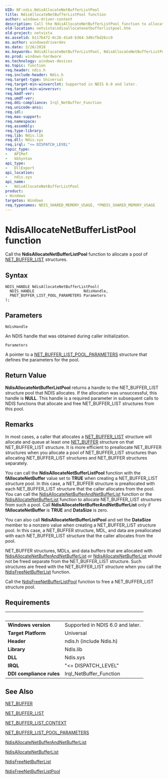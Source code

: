 ```yaml
---
UID: NF:ndis.NdisAllocateNetBufferListPool
title: NdisAllocateNetBufferListPool function
author: windows-driver-content
description: Call the NdisAllocateNetBufferListPool function to allocate a pool of NET_BUFFER_LIST structures.
old-location: netvista\ndisallocatenetbufferlistpool.htm
old-project: netvista
ms.assetid: b117b472-0c26-41a9-b364-3d0cfbd26cc9
ms.author: windowsdriverdev
ms.date: 3/26/2018
ms.keywords: NdisAllocateNetBufferListPool, NdisAllocateNetBufferListPool function [Network Drivers Starting with Windows Vista], ndis/NdisAllocateNetBufferListPool, ndis_netbuf_functions_ref_763044cb-dfaf-4cb5-959c-7895e3e49fb0.xml, netvista.ndisallocatenetbufferlistpool
ms.prod: windows-hardware
ms.technology: windows-devices
ms.topic: function
req.header: ndis.h
req.include-header: Ndis.h
req.target-type: Universal
req.target-min-winverclnt: Supported in NDIS 6.0 and later.
req.target-min-winversvr: 
req.kmdf-ver: 
req.umdf-ver: 
req.ddi-compliance: Irql_NetBuffer_Function
req.unicode-ansi: 
req.idl: 
req.max-support: 
req.namespace: 
req.assembly: 
req.type-library: 
req.lib: Ndis.lib
req.dll: Ndis.sys
req.irql: "<= DISPATCH_LEVEL"
topic_type:
-	APIRef
-	kbSyntax
api_type:
-	DllExport
api_location:
-	ndis.sys
api_name:
-	NdisAllocateNetBufferListPool
product:
- Windows
targetos: Windows
req.typenames: NDIS_SHARED_MEMORY_USAGE, *PNDIS_SHARED_MEMORY_USAGE
---
```



# NdisAllocateNetBufferListPool function
Call the 
  <b>NdisAllocateNetBufferListPool</b> function to allocate a pool of 
  <a href="https://msdn.microsoft.com/library/windows/hardware/ff568388">NET_BUFFER_LIST</a> structures.

## Syntax

```
NDIS_HANDLE NdisAllocateNetBufferListPool(
  NDIS_HANDLE                      NdisHandle,
  PNET_BUFFER_LIST_POOL_PARAMETERS Parameters
);
```

## Parameters

`NdisHandle`

An NDIS handle that was obtained during caller initialization.

`Parameters`

A pointer to a <a href="https://msdn.microsoft.com/library/windows/hardware/hh205394">NET_BUFFER_LIST_POOL_PARAMETERS</a> structure that defines the parameters for the pool.


## Return Value

<b>NdisAllocateNetBufferListPool</b> returns a handle to the NET_BUFFER_LIST structure pool that NDIS
     allocates. If the allocation was unsuccessful, this handle is <b>NULL</b>. This handle is a required parameter
     in subsequent calls to NDIS functions that allocate and free NET_BUFFER_LIST structures from this
     pool.

## Remarks

In most cases, a caller that allocates a 
    <a href="https://msdn.microsoft.com/library/windows/hardware/ff568388">NET_BUFFER_LIST</a> structure will allocate and
    queue at least one 
    <a href="https://msdn.microsoft.com/library/windows/hardware/ff568376">NET_BUFFER</a> structure on that NET_BUFFER_LIST
    structure. It is more efficient to preallocate NET_BUFFER structures when you allocate a pool of
    NET_BUFFER_LIST structures than allocating NET_BUFFER_LIST structures and NET_BUFFER structures
    separately.

You can call the 
    <b>NdisAllocateNetBufferListPool</b> function with the 
    <b>fAllocateNetBuffer</b> value set to <b>TRUE</b> when creating a NET_BUFFER_LIST structure pool. In this case,
    a NET_BUFFER structure is preallocated with each NET_BUFFER_LIST structure that the caller allocates from
    the pool. You can call the 
    <a href="https://msdn.microsoft.com/b872eff3-2d0a-4f01-874d-e00e09195801">
    NdisAllocateNetBufferAndNetBufferList</a> function or the 
    <a href="https://msdn.microsoft.com/9c821aac-9abd-4041-a15e-64306ada1c02">
    NdisAllocateNetBufferList</a> function to allocate NET_BUFFER_LIST structures from such a pool. Call 
    <b>NdisAllocateNetBufferAndNetBufferList</b> only if 
    <b>fAllocateNetBuffer</b> is <b>TRUE</b> and 
    <b>DataSize</b> is zero.

You can also call 
    <b>NdisAllocateNetBufferListPool</b> and set the 
    <b>DataSize</b> member to a nonzero value when creating a NET_BUFFER_LIST structure pool. In this case, a
    NET_BUFFER structure, MDL, and data are preallocated with each NET_BUFFER_LIST structure that the caller
    allocates from the pool.

NET_BUFFER structures, MDLs, and data buffers that are allocated with 
    <a href="https://msdn.microsoft.com/b872eff3-2d0a-4f01-874d-e00e09195801">
    NdisAllocateNetBufferAndNetBufferList</a> or 
    <a href="https://msdn.microsoft.com/library/windows/hardware/ff561609">NdisAllocateNetBufferList</a> should
    not be freed separate from the NET_BUFFER_LIST structure. Such structures are freed with the
    NET_BUFFER_LIST structure when you call the 
    <a href="https://msdn.microsoft.com/library/windows/hardware/ff562583">NdisFreeNetBufferList</a> function.

Call the 
    <a href="https://msdn.microsoft.com/811df5ea-f5e6-4986-adc0-c5fa95e5f072">
    NdisFreeNetBufferListPool</a> function to free a NET_BUFFER_LIST structure pool.

## Requirements
| &nbsp; | &nbsp; |
| ---- |:---- |
| **Windows version** | Supported in NDIS 6.0 and later.  |
| **Target Platform** | Universal |
| **Header** | ndis.h (include Ndis.h) |
| **Library** | Ndis.lib |
| **DLL** | Ndis.sys |
| **IRQL** | "<= DISPATCH_LEVEL" |
| **DDI compliance rules** | Irql_NetBuffer_Function |

## See Also

<a href="https://msdn.microsoft.com/library/windows/hardware/ff568376">NET_BUFFER</a>



<a href="https://msdn.microsoft.com/library/windows/hardware/ff568388">NET_BUFFER_LIST</a>



<a href="https://msdn.microsoft.com/library/windows/hardware/ff568389">NET_BUFFER_LIST_CONTEXT</a>



<a href="https://msdn.microsoft.com/library/windows/hardware/hh205394">NET_BUFFER_LIST_POOL_PARAMETERS</a>



<a href="https://msdn.microsoft.com/b872eff3-2d0a-4f01-874d-e00e09195801">
   NdisAllocateNetBufferAndNetBufferList</a>



<a href="https://msdn.microsoft.com/library/windows/hardware/ff561609">NdisAllocateNetBufferList</a>



<a href="https://msdn.microsoft.com/library/windows/hardware/ff562583">NdisFreeNetBufferList</a>



<a href="https://msdn.microsoft.com/library/windows/hardware/ff562590">NdisFreeNetBufferListPool</a>